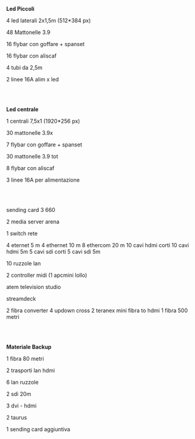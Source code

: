 <b> Led Piccoli </b>

4 led laterali 2x1,5m (512*384 px)

48 Mattonelle 3.9

16 flybar con goffare + spanset

16 flybar con aliscaf

4 tubi da 2,5m

2 linee 16A alim x led

<br>
<br>

<b> Led centrale </b>

1 centrali 7,5x1 (1920*256 px)

30 mattonelle 3.9x

7 flybar con goffare + spanset

30 mattonelle 3.9 tot

8 flybar con aliscaf

3 linee 16A per alimentazione


<br>
<br>


sending card 3 660


2 media server arena

1 switch rete

4 eternet 5 m
4 ethernet 10 m
8 ethercom 20 m
10 cavi hdmi corti
10 cavi hdmi 5m
5 cavi sdi corti
5 cavi sdi 5m

10 ruzzole lan 

2 controller midi (1 apcmini lollo)

atem television studio

streamdeck

2 fibra converter
4 updown cross
2 teranex mini fibra to hdmi
1 fibra 500 metri

<br>
<br>

<b> Materiale Backup </b>

1 fibra 80 metri

2 trasporti lan hdmi

6 lan ruzzole

2 sdi 20m

3 dvi - hdmi

2 taurus

1 sending card aggiuntiva

